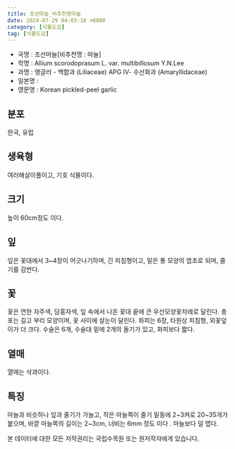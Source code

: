 ```yaml
---
title: 조선마늘_비추천명마눌
date: 2024-07-29 04:03:18 +0800
category: [식물도감]
tag: [식물도감]
---
```




- 국명 : 조선마늘[비추천명 : 마눌]
- 학명 : Allium scorodoprasum L. var. multibillosum Y.N.Lee
- 과명 : 앵글러 - 백합과 (Liliaceae) APG Ⅳ- 수선화과 (Amaryllidaceae)
- 일본명 : 
- 영문명 : Korean pickled-peel garlic


## 분포
한국, 유럽
## 생육형
여러해살이풀이고, 기호 식물이다. 
## 크기
높이 60cm정도 이다.
## 잎
잎은 꽃대에서 3~4장이 어긋나기하며, 긴 피침형이고, 밑은 통 모양의 엽초로 되며, 줄기를 감싼다. 
## 꽃
꽃은 연한 자주색, 담홍자색, 잎 속에서 나온 꽃대 끝에 큰 우산모양꽃차례로 달린다. 총포는 길고 부리 모양이며, 꽃 사이에 살눈이 달린다. 화피는 6장, 타원상 피침형, 외꽃덮이가 더 크다. 수술은 6개, 수술대 밑에 2개의 돌기가 있고, 화피보다 짧다.
## 열매
열매는 삭과이다.
## 특징
마늘과 비슷하나 잎과 줄기가 가늘고, 작은 마늘쪽이 줄기 밑동에 2~3켜로  20~35개가 붙으며, 바깥 마늘쪽의 길이는 2~3cm, 너비는 6mm 정도 이다 . 마늘보다 덜 맵다.






본 데이터에 대한 모든 저작권리는 국립수목원 또는 원저작자에게 있습니다.
